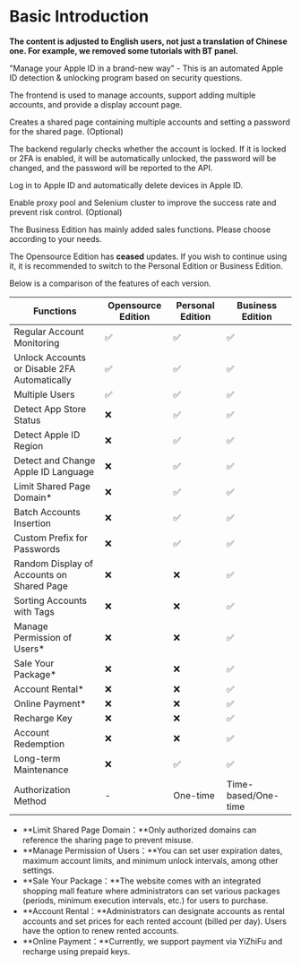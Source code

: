 # Basic Introduction

**The content is adjusted to English users, not just a translation of Chinese one. For example, we removed some tutorials with BT panel.**

"Manage your Apple ID in a brand-new way" - This is an automated Apple ID detection & unlocking program based on security questions.

The frontend is used to manage accounts, support adding multiple accounts, and provide a display account page.

Creates a shared page containing multiple accounts and setting a password for the shared page. (Optional)

The backend regularly checks whether the account is locked. If it is locked or 2FA is enabled, it will be automatically unlocked, the password will be changed, and the password will be reported to the API.

Log in to Apple ID and automatically delete devices in Apple ID.

Enable proxy pool and Selenium cluster to improve the success rate and prevent risk control. (Optional)

The Business Edition has mainly added sales functions. Please choose according to your needs.

The Opensource Edition has **ceased** updates. If you wish to continue using it, it is recommended to switch to the Personal Edition or Business Edition.

Below is a comparison of the features of each version.

| Functions                                     | Opensource Edition | Personal Edition | Business Edition |
|-----------------------------------------------|--------------------|------------------|------------------|
| Regular Account Monitoring                    | ✅                  | ✅                | ✅                |
| Unlock Accounts or Disable 2FA Automatically | ✅                  | ✅                | ✅                |
| Multiple Users                                | ✅                  | ✅                | ✅                |
| Detect App Store Status                       | ❌                  | ✅                | ✅                |
| Detect Apple ID Region                        | ❌                  | ✅                | ✅                |
| Detect and Change Apple ID Language           | ❌                  | ✅                | ✅                |
| Limit Shared Page Domain*                     | ❌                  | ✅                | ✅                |
| Batch Accounts Insertion                      | ❌                  | ✅                | ✅                |
| Custom Prefix for Passwords                   | ❌                  | ✅                | ✅                |
| Random Display of Accounts on Shared Page     | ❌                  | ❌                | ✅                |
| Sorting Accounts with Tags                    | ❌                  | ❌                | ✅                |
| Manage Permission of Users*                   | ❌                  | ❌                | ✅                |
| Sale Your Package*                            | ❌                  | ❌                | ✅                |
| Account Rental*                               | ❌                  | ❌                | ✅                |
| Online Payment*                               | ❌                  | ❌                | ✅                |
| Recharge Key                                  | ❌                  | ❌                | ✅                |
| Account Redemption                            | ❌                  | ❌                | ✅                |
| Long-term Maintenance                         | ❌                  | ✅                | ✅                |
| Authorization Method                          | -                   | One-time         | Time-based/One-time |


* **Limit Shared Page Domain：**Only authorized domains can reference the sharing page to prevent misuse.
* **Manage Permission of Users：**You can set user expiration dates, maximum account limits, and minimum unlock intervals, among other settings.
* **Sale Your Package：**The website comes with an integrated shopping mall feature where administrators can set various packages (periods, minimum execution intervals, etc.) for users to purchase.
* **Account Rental：**Administrators can designate accounts as rental accounts and set prices for each rented account (billed per day). Users have the option to renew rented accounts.
* **Online Payment：**Currently, we support payment via YiZhiFu and recharge using prepaid keys.
